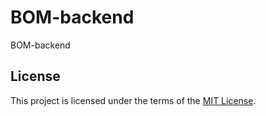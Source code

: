 # BOM-backend
BOM-backend   

## License
This project is licensed under the terms of the [MIT License](./LICENSE).
